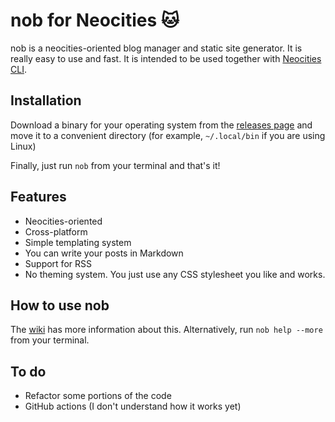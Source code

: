 # nob for Neocities 🐱
nob is a neocities-oriented blog manager and static site generator. It is
really easy to use and fast. It is intended to be used together with
[Neocities CLI](https://neocities.org/cli).

## Installation
Download a binary for your operating system from the
[releases page](https://github.com/nanavortex/nob/releases/)
and move it to a convenient directory (for example, `~/.local/bin` if you are
using Linux)

Finally, just run `nob` from your terminal and that's it!

## Features
* Neocities-oriented
* Cross-platform
* Simple templating system
* You can write your posts in Markdown
* Support for RSS
* No theming system. You just use any CSS stylesheet you like and works.

## How to use nob
The [wiki](https://github.com/nanavortex/nob/wiki) has more information
about this. Alternatively, run `nob help --more` from your terminal.

## To do
* Refactor some portions of the code
* GitHub actions (I don't understand how it works yet)

